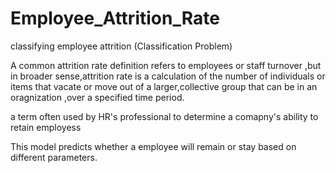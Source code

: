 # Employee_Attrition_Rate
classifying employee attrition (Classification Problem)



A common attrition rate definition refers to employees or staff turnover ,but in broader sense,attrition rate is a calculation of the number of individuals
or items that vacate or move out of a larger,collective group that can be in an oragnization ,over a specified time period.



a term often used by HR's professional to determine a comapny's ability to retain employess

This model predicts whether a employee will remain or stay based on different parameters.
